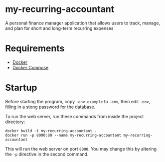 # my-recurring-accountant
A personal finance manager application that allows users to track, manage, and plan for short and long-term recurring expenses

# Requirements
- [Docker](https://www.docker.com/)
- [Docker Compose](https://docs.docker.com/compose/install/)

# Startup
Before starting the program, copy `.env.example` to `.env`, then edit `.env`, filling in a stong password for the database.

To run the web server, run these commands from inside the project directory:

```shell
docker build -t my-recurring-accountant .
docker run -p 8000:80 --name my-recurring-accountant my-recurring-accountant
```

This will run the web server on port `8000`. You may change this by altering the `-p` directive in the second command.
